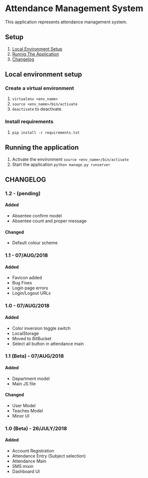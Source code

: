# Attendance Management System


This application represents attendance management system.

## Setup


1. [Local Environment Setup](#local-environment-setup)
2. [Runnig The Application](#running-the-application)
3. [Changelog](#changelog)

## Local environment setup

### Create a virtual environment


1. `virtualenv <env_name>`
2. `source <env_name>/bin/activate`
3. `deactivate` to deactivate.

### Install requirements


1. `pip install -r requirements.txt`

## Running the application


1. Activate the environment `source <env_name>/bin/activate`
2. Start the application `python manage.py runserver`

## CHANGELOG

### 1.2 - (pending)

#### Added
* Absentee confirm model
* Absentee count and proper message

#### Changed
* Default colour scheme


### 1.1 - 07/AUG/2018

#### Added
* Favicon added
* Bug Fixes
* Login page errors
* Login/Logout URLs


### 1.0 - 07/AUG/2018

#### Added
* Color inversion toggle switch
* LocalStorage
* Moved to BitBucket
* Select all button in attendance main


### 1.1 (Beta) - 07/AUG/2018

#### Added
* Department model
* Main JS file

#### Changed
* User Model
* Teaches Model
* Minor UI

### 1.0 (Beta) - 26/JULY/2018

#### Added
* Account Registration
* Attendance Entry (Subject selection)
* Attendance Main
* SMS mixin
* Dashboard UI
